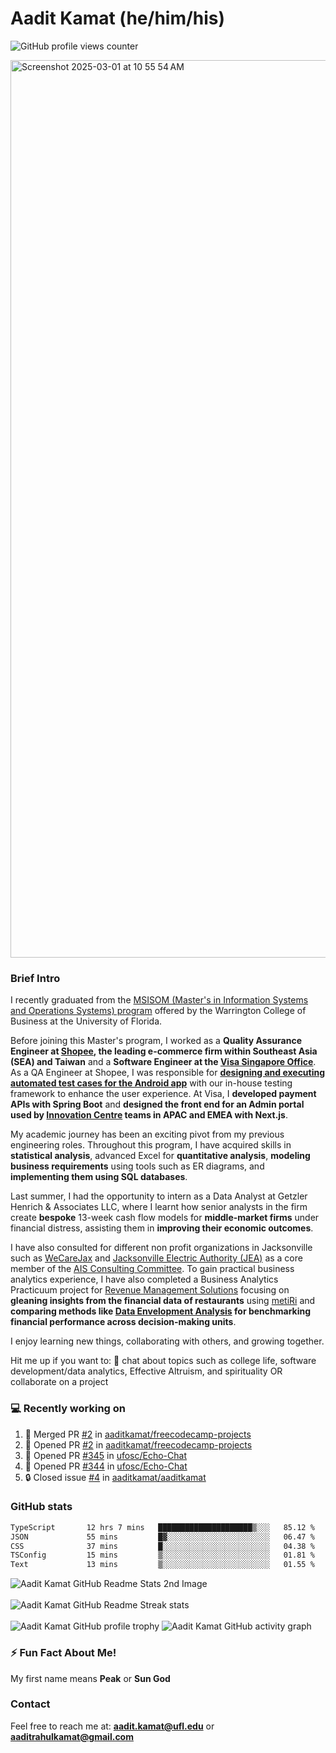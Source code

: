 # Aadit Kamat (he/him/his)
![GitHub profile views counter](https://komarev.com/ghpvc/?username=aaditkamat)

<img width="1436" alt="Screenshot 2025-03-01 at 10 55 54 AM" src="https://github.com/user-attachments/assets/42e818a5-0543-42c9-8379-b9a8b22076d5" />

### Brief Intro
I recently graduated from the [MSISOM (Master's in Information Systems and Operations Systems) program](https://warrington.ufl.edu/master-of-science-in-information-systems-and-operations-management/) offered by the Warrington College of Business at the University of Florida. 

Before joining this Master's program, I worked as a **Quality Assurance Engineer at [Shopee](https://shopee.sg), the leading e-commerce firm within Southeast Asia (SEA) and Taiwan** and a **Software Engineer at the [Visa Singapore Office](https://www.visa.com.sg/)**. As a QA Engineer at Shopee, I was responsible for [**designing and executing automated test cases for the Android app**](https://dev.to/banglatechtalk/003-software-testing-rakib-amin-senior-engineer-shopee) with our in-house testing framework to enhance the user experience. At Visa, I **developed payment APIs with Spring Boot** and **designed the front end for an Admin portal used by [Innovation Centre](https://www.visa.co.uk/visa-everywhere/innovation-centers/singapore.html) teams in APAC and EMEA with Next.js**.

My academic journey has been an exciting pivot from my previous engineering roles. Throughout this program, I have acquired skills in **statistical analysis**, advanced Excel for **quantitative analysis**, **modeling business requirements** using tools such as ER diagrams, and **implementing them using SQL databases**.

Last summer, I had the opportunity to intern as a Data Analyst at Getzler Henrich & Associates LLC, where I learnt how senior analysts in the firm create **bespoke** 13-week cash flow models for **middle-market firms** under financial distress, assisting them in **improving their economic outcomes**.

I have also consulted for different non profit organizations in Jacksonville such as [WeCareJax](https://wecarejacksonville.org/) and [Jacksonville Electric Authority (JEA)](https://www.jea.com/) as a core member of the [AIS Consulting Committee](https://www.ufais.org/consulting). To gain practical business analytics experience, I have also completed a Business Analytics Practicuum project for [Revenue Management Solutions](https://www.revenuemanage.com/) focusing on **gleaning insights from the financial data of restaurants** using [metiRi](https://www.revenuemanage.com/solution/metiri/) and **comparing methods like [Data Envelopment Analysis](https://rpubs.com/Cagri/DEA) for benchmarking financial performance across decision-making units**. 

I enjoy learning new things, collaborating with others, and growing together.

Hit me up if you want to:
💬 chat about topics such as college life, software development/data analytics, Effective Altruism, and spirituality OR collaborate on a project

### 💻 Recently working on
<!--START_SECTION:activity-->
1. 🎉 Merged PR [#2](https://github.com/aaditkamat/freecodecamp-projects/pull/2) in [aaditkamat/freecodecamp-projects](https://github.com/aaditkamat/freecodecamp-projects)
2. 💪 Opened PR [#2](https://github.com/aaditkamat/freecodecamp-projects/pull/2) in [aaditkamat/freecodecamp-projects](https://github.com/aaditkamat/freecodecamp-projects)
3. 💪 Opened PR [#345](https://github.com/ufosc/Echo-Chat/pull/345) in [ufosc/Echo-Chat](https://github.com/ufosc/Echo-Chat)
4. 💪 Opened PR [#344](https://github.com/ufosc/Echo-Chat/pull/344) in [ufosc/Echo-Chat](https://github.com/ufosc/Echo-Chat)
5. 🔒 Closed issue [#4](https://github.com/aaditkamat/aaditkamat/issues/4) in [aaditkamat/aaditkamat](https://github.com/aaditkamat/aaditkamat)
<!--END_SECTION:activity-->

### GitHub stats
<div>
  <!--START_SECTION:waka-->

```txt
TypeScript       12 hrs 7 mins   █████████████████████▒░░░   85.12 %
JSON             55 mins         █▓░░░░░░░░░░░░░░░░░░░░░░░   06.47 %
CSS              37 mins         █░░░░░░░░░░░░░░░░░░░░░░░░   04.38 %
TSConfig         15 mins         ▒░░░░░░░░░░░░░░░░░░░░░░░░   01.81 %
Text             13 mins         ▒░░░░░░░░░░░░░░░░░░░░░░░░   01.55 %
```

<!--END_SECTION:waka-->
  <img align="center" src="https://github-readme-stats.vercel.app/api?username=aaditkamat&show_icons=true&locale=en" alt="Aadit Kamat GitHub Readme Stats 2nd Image" />
  <br><br>
  <img align="center" src="https://github-readme-streak-stats.herokuapp.com/?user=aaditkamat" alt="Aadit Kamat GitHub Readme Streak stats" />
  <br><br>
  <img src="https://github-profile-trophy.vercel.app/?username=aaditkamat&theme=onedark" alt="Aadit Kamat GitHub profile trophy" />
  <img src="https://github-readme-activity-graph.vercel.app/graph?username=aaditkamat" alt="Aadit Kamat GitHub activity graph" />
</div>


### ⚡ Fun Fact About Me!
My first name means **Peak** or **Sun God**

### Contact
Feel free to reach me at: **aadit.kamat@ufl.edu** or **aaditrahulkamat@gmail.com**


